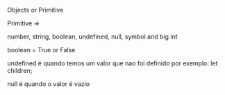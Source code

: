 Objects or Primitive


Primitive => 

number, string, boolean, undefined, null, symbol and big int

boolean = True or False

undefined é quando temos um valor que nao foi definido por exemplo: let children;

null é quando o valor é vazio

